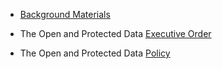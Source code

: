 * [Background Materials](http://civics.com/DataRules)

* The Open and Protected Data [Executive Order](https://github.com/CIVICS/civics-site/blob/gh-pages/DataRules/CityOfBoston/OpenAndProtectedData-ExecutiveOrder.png)

* The Open and Protected Data [Policy](https://github.com/CIVICS/civics-site/blob/gh-pages/DataRules/CityOfBoston/OpenAndProtectedData-Policy.pdf)

